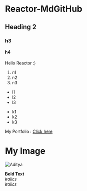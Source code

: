 # Reactor-MdGitHub

## Heading 2

### h3

#### h4

Hello Reactor :)

1. n1
2. n2
3. n3

* l1
* l2
* l3

- k1
- k2
- k3

My Portfolio : [Click here](https://adityaoberai.live)

# My Image

![Aditya](https://adityaoberai.live/Assets/img/Personal/Aditya%20-%20Cartoon.jpg)


**Bold Text**  
*italics*  
_italics_
